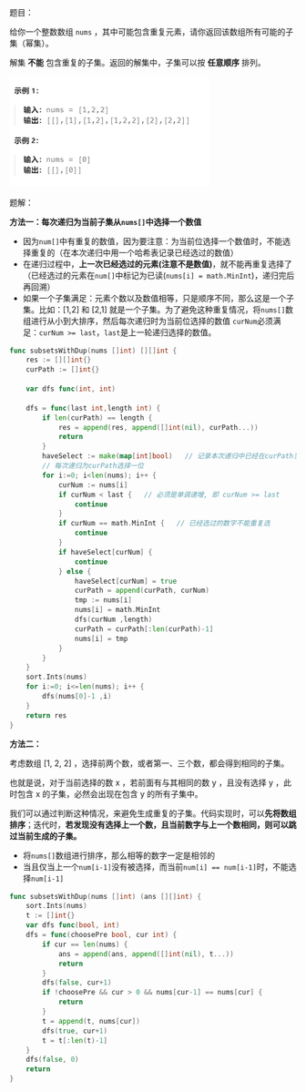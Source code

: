 题目：

给你一个整数数组 `nums` ，其中可能包含重复元素，请你返回该数组所有可能的子集（幂集）。

解集 **不能** 包含重复的子集。返回的解集中，子集可以按 **任意顺序** 排列。

<img src="90.子集II.assets/image-20230914195643653.png" alt="image-20230914195643653" style="zoom:50%;" />

题解：

**方法一：每次递归为当前子集从`nums[]`中选择一个数值**

- 因为`num[]`中有重复的数值，因为要注意：为当前位选择一个数值时，不能选择重复的（在本次递归中用一个哈希表记录已经选过的数值）
- 在递归过程中，**上一次已经选过的元素(注意不是数值)**，就不能再重复选择了（已经选过的元素在`num[]`中标记为已读(`nums[i] = math.MinInt`)，递归完后再回溯）
- 如果一个子集满足：元素个数以及数值相等，只是顺序不同，那么这是一个子集。比如：[1,2] 和 [2,1] 就是一个子集。为了避免这种重复情况，将`nums[]`数组进行从小到大排序，然后每次递归时为当前位选择的数值 `curNum`必须满足：`curNum >= last`，`last`是上一轮递归选择的数值。

```go
func subsetsWithDup(nums []int) [][]int {
    res := [][]int{}
    curPath := []int{}

    var dfs func(int, int)

    dfs = func(last int,length int) {
        if len(curPath) == length {
            res = append(res, append([]int(nil), curPath...))
            return
        }
        haveSelect := make(map[int]bool)   // 记录本次递归中已经在curPath当前位上已经出现过的nums[]数值
        // 每次递归为curPath选择一位
        for i:=0; i<len(nums); i++ {
            curNum := nums[i]
            if curNum < last {   // 必须是单调递增, 即 curNum >= last
                continue
            }
            if curNum == math.MinInt {   // 已经选过的数字不能重复选
                continue
            }
            if haveSelect[curNum] {
                continue
            } else {
                haveSelect[curNum] = true
                curPath = append(curPath, curNum)
                tmp := nums[i]
                nums[i] = math.MinInt
                dfs(curNum ,length)
                curPath = curPath[:len(curPath)-1]
                nums[i] = tmp
            }
        }
    }
    sort.Ints(nums)
    for i:=0; i<=len(nums); i++ {
        dfs(nums[0]-1 ,i)
    }
    return res
}
```

**方法二：**

考虑数组 [1, 2, 2] ，选择前两个数，或者第一、三个数，都会得到相同的子集。

也就是说，对于当前选择的数 x ，若前面有与其相同的数 y ，且没有选择 y ，此时包含 x 的子集，必然会出现在包含 y 的所有子集中。

我们可以通过判断这种情况，来避免生成重复的子集。代码实现时，可以**先将数组排序**；迭代时，**若发现没有选择上一个数，且当前数字与上一个数相同，则可以跳过当前生成的子集。**

- 将`nums[]`数组进行排序，那么相等的数字一定是相邻的
- 当且仅当上一个`num[i-1]`没有被选择，而当前`num[i] == num[i-1]`时，不能选择`num[i-1]`

```go
func subsetsWithDup(nums []int) (ans [][]int) {
    sort.Ints(nums)
    t := []int{}
    var dfs func(bool, int)
    dfs = func(choosePre bool, cur int) {
        if cur == len(nums) {
            ans = append(ans, append([]int(nil), t...))
            return
        }
        dfs(false, cur+1)
        if !choosePre && cur > 0 && nums[cur-1] == nums[cur] {
            return
        }
        t = append(t, nums[cur])
        dfs(true, cur+1)
        t = t[:len(t)-1]
    }
    dfs(false, 0)
    return
}
```

